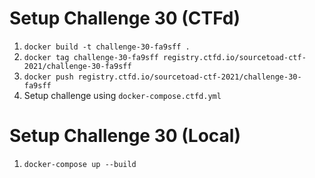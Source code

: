 # Setup Challenge 30 (CTFd)

1. `docker build -t challenge-30-fa9sff .`
2. `docker tag challenge-30-fa9sff registry.ctfd.io/sourcetoad-ctf-2021/challenge-30-fa9sff`
3. `docker push registry.ctfd.io/sourcetoad-ctf-2021/challenge-30-fa9sff`
4. Setup challenge using `docker-compose.ctfd.yml`

# Setup Challenge 30 (Local)
1. `docker-compose up --build`